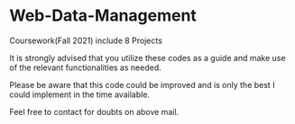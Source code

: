 # Web-Data-Management
Coursework(Fall 2021) include 8 Projects

It is strongly advised that you utilize these codes as a guide and make use of the relevant functionalities as needed.

Please be aware that this code could be improved and is only the best I could implement in the time available.

Feel free to contact for doubts on above mail.
